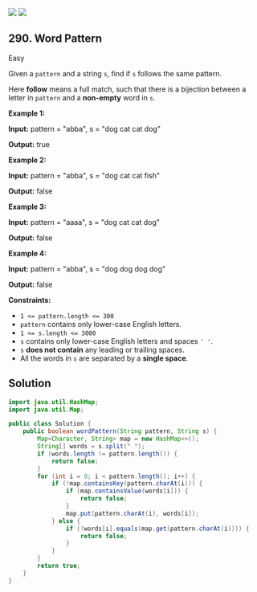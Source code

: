 [![](https://img.shields.io/github/stars/javadev/LeetCode-in-Java?label=Stars&style=flat-square)](https://github.com/javadev/LeetCode-in-Java)
[![](https://img.shields.io/github/forks/javadev/LeetCode-in-Java?label=Fork%20me%20on%20GitHub%20&style=flat-square)](https://github.com/javadev/LeetCode-in-Java/fork)

## 290\. Word Pattern

Easy

Given a `pattern` and a string `s`, find if `s` follows the same pattern.

Here **follow** means a full match, such that there is a bijection between a letter in `pattern` and a **non-empty** word in `s`.

**Example 1:**

**Input:** pattern = "abba", s = "dog cat cat dog"

**Output:** true 

**Example 2:**

**Input:** pattern = "abba", s = "dog cat cat fish"

**Output:** false 

**Example 3:**

**Input:** pattern = "aaaa", s = "dog cat cat dog"

**Output:** false 

**Example 4:**

**Input:** pattern = "abba", s = "dog dog dog dog"

**Output:** false 

**Constraints:**

*   `1 <= pattern.length <= 300`
*   `pattern` contains only lower-case English letters.
*   `1 <= s.length <= 3000`
*   `s` contains only lower-case English letters and spaces `' '`.
*   `s` **does not contain** any leading or trailing spaces.
*   All the words in `s` are separated by a **single space**.

## Solution

```java
import java.util.HashMap;
import java.util.Map;

public class Solution {
    public boolean wordPattern(String pattern, String s) {
        Map<Character, String> map = new HashMap<>();
        String[] words = s.split(" ");
        if (words.length != pattern.length()) {
            return false;
        }
        for (int i = 0; i < pattern.length(); i++) {
            if (!map.containsKey(pattern.charAt(i))) {
                if (map.containsValue(words[i])) {
                    return false;
                }
                map.put(pattern.charAt(i), words[i]);
            } else {
                if (!words[i].equals(map.get(pattern.charAt(i)))) {
                    return false;
                }
            }
        }
        return true;
    }
}
```